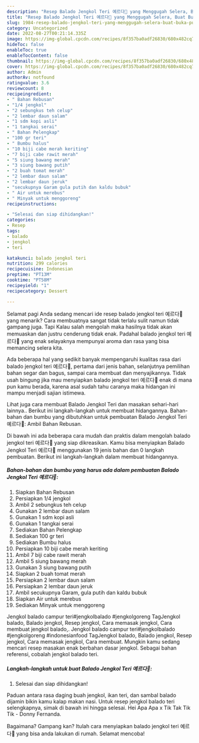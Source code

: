 ```yaml
---
description: "Resep Balado Jengkol Teri 예르다🌼 yang Menggugah Selera, Buat Buka Puasa Sempurna"
title: "Resep Balado Jengkol Teri 예르다🌼 yang Menggugah Selera, Buat Buka Puasa Sempurna"
slug: 1984-resep-balado-jengkol-teri-yang-menggugah-selera-buat-buka-puasa-sempurna
category: Uncategorized
date: 2022-08-27T00:21:14.335Z
image: https://img-global.cpcdn.com/recipes/8f357ba0adf26830/680x482cq70/balado-jengkol-teri-예르다-foto-resep-utama.jpg
hideToc: false
enableToc: true
enableTocContent: false
thumbnail: https://img-global.cpcdn.com/recipes/8f357ba0adf26830/680x482cq70/balado-jengkol-teri-예르다-foto-resep-utama.jpg
cover: https://img-global.cpcdn.com/recipes/8f357ba0adf26830/680x482cq70/balado-jengkol-teri-예르다-foto-resep-utama.jpg
author: Admin
authorAv: notfound
ratingvalue: 3.6
reviewcount: 8
recipeingredient:
- " Bahan Rebusan"
- "1/4 jengkol"
- "2 sebungkus teh celup"
- "2 lembar daun salam"
- "1 sdm kopi asli"
- "1 tangkai serai"
- " Bahan Pelengkap"
- "100 gr teri"
- " Bumbu halus"
- "10 biji cabe merah keriting"
- "7 biji cabe rawit merah"
- "5 siung bawang merah"
- "3 siung bawang putih"
- "2 buah tomat merah"
- "2 lembar daun salam"
- "2 lembar daun jeruk"
- "secukupnya Garam gula putih dan kaldu bubuk"
- " Air untuk merebus"
- " Minyak untuk menggoreng"
recipeinstructions:

- "Selesai dan siap dihidangkan!"
categories:
- Resep
tags:
- balado
- jengkol
- teri

katakunci: balado jengkol teri 
nutrition: 299 calories
recipecuisine: Indonesian
preptime: "PT13M"
cooktime: "PT58M"
recipeyield: "1"
recipecategory: Dessert

---
```



Selamat pagi Anda sedang mencari ide resep balado jengkol teri 예르다🌼 yang menarik? Cara membuatnya sangat tidak terlalu sulit namun tidak gampang juga. Tapi Kalau salah mengolah maka hasilnya tidak akan memuaskan dan justru cenderung tidak enak. Padahal balado jengkol teri 예르다🌼 yang enak selayaknya mempunyai aroma dan rasa yang bisa memancing selera kita.


Ada beberapa hal yang sedikit banyak mempengaruhi kualitas rasa dari balado jengkol teri 예르다🌼, pertama dari jenis bahan, selanjutnya pemilihan bahan segar dan bagus, sampai cara membuat dan menyajikannya. Tidak usah bingung jika mau menyiapkan balado jengkol teri 예르다🌼 enak di mana pun kamu berada, karena asal sudah tahu caranya maka hidangan ini mampu menjadi sajian istimewa.

Lihat juga cara membuat Balado Jengkol Teri dan masakan sehari-hari lainnya.. Berikut ini langkah-langkah untuk membuat hidangannya. Bahan-bahan dan bumbu yang dibutuhkan untuk pembuatan Balado Jengkol Teri 예르다🌼: Ambil Bahan Rebusan.


Di bawah ini ada beberapa cara mudah dan praktis dalam mengolah balado jengkol teri 예르다🌼 yang siap dikreasikan. Kamu bisa menyiapkan Balado Jengkol Teri 예르다🌼 menggunakan 19 jenis bahan dan 0 langkah pembuatan. Berikut ini langkah-langkah dalam membuat hidangannya.

<!--inarticleads1-->

##### Bahan-bahan dan bumbu yang harus ada dalam pembuatan Balado Jengkol Teri 예르다🌼:

1. Siapkan  Bahan Rebusan
1. Persiapkan 1/4 jengkol
1. Ambil 2 sebungkus teh celup
1. Gunakan 2 lembar daun salam
1. Gunakan 1 sdm kopi asli
1. Gunakan 1 tangkai serai
1. Sediakan  Bahan Pelengkap
1. Sediakan 100 gr teri
1. Sediakan  Bumbu halus
1. Persiapkan 10 biji cabe merah keriting
1. Ambil 7 biji cabe rawit merah
1. Ambil 5 siung bawang merah
1. Gunakan 3 siung bawang putih
1. Siapkan 2 buah tomat merah
1. Persiapkan 2 lembar daun salam
1. Persiapkan 2 lembar daun jeruk
1. Ambil secukupnya Garam, gula putih dan kaldu bubuk
1. Siapkan  Air untuk merebus
1. Sediakan  Minyak untuk menggoreng


Jengkol balado campur teri#jengkolbalado #jengkolgoreng TagJengkol balado, Balado jengkol, Resep jengkol, Cara memasak jengkol, Cara membuat jengkol balado,. Jengkol balado campur teri#jengkolbalado #jengkolgoreng #indonesianfood TagJengkol balado, Balado jengkol, Resep jengkol, Cara memasak jengkol, Cara membuat. Mungkin kamu sedang mencari resep masakan enak berbahan dasar jengkol. Sebagai bahan referensi, cobalah jengkol balado teri. 

<!--inarticleads2-->

##### Langkah-langkah untuk buat Balado Jengkol Teri 예르다🌼:


1. Selesai dan siap dihidangkan!

Paduan antara rasa daging buah jengkol, ikan teri, dan sambal balado dijamin bikin kamu kalap makan nasi. Untuk resep jengkol balado teri selengkapnya, simak di bawah ini hingga selesai. Hei Apa Apa x Tik Tak Tik Tik - Donny Fernanda. 

Bagaimana? Gampang kan? Itulah cara menyiapkan balado jengkol teri 예르다🌼 yang bisa anda lakukan di rumah. Selamat mencoba!
